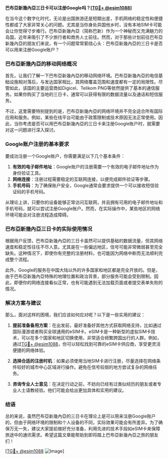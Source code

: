 **巴布亞新幾內亞三日卡可以注册Google吗？[[TG💪+ @esim1088](https://t.me/s/esim1088)]**

在当今这个数字化时代，无论是出国旅游还是短期出差，手机网络的稳定性和便捷性都成了大家非常关心的问题。尤其是当你身处异国他乡时，没有本地SIM卡可能会让你觉得寸步难行。巴布亞新幾內亞（简称巴新）作为一个神秘而又充满魅力的岛国，近年来吸引了不少旅行者和商务人士前往。然而，对于那些计划前往巴布亞新幾內亞的朋友们来说，有一个问题常常萦绕心头：巴布亞新幾內亞的三日卡是否可以用来注册Google账户？

### 巴布亞新幾內亞的移动网络概况

首先，让我们了解一下巴布亞新幾內亞的移动网络环境。巴布亞新幾內亞的电信基础设施相对落后，与发达国家相比，其网络覆盖范围和速度都有一定的局限性。尽管如此，该国的主要运营商如Digicel、Telikom PNG等依然提供了基本的通信服务。如果你购买了当地的三日卡，通常可以获得有限的数据流量以及通话和短信服务。

不过，这里需要特别提到的是，巴布亞新幾內亞的网络环境并不完全适合所有国际应用和服务。例如，某些在线平台可能由于政策限制或技术原因无法正常使用。因此，当你考虑是否可以用巴布亞新幾內亞的三日卡来注册Google账户时，就需要对这一问题进行深入探讨。

### Google账户注册的基本要求

要成功注册一个Google账户，你需要满足以下几个基本条件：

1. **有效的电子邮件地址**：Google账户的注册需要一个有效的电子邮件地址作为身份验证工具。
2. **网络连接**：注册过程需要稳定的互联网连接，以便完成邮件验证等步骤。
3. **手机号码**：为了确保账户安全，Google通常会要求提供一个可以接收短信验证码的手机号码。

从理论上讲，只要你的设备能够正常访问互联网，并且拥有可用的电子邮件地址和手机号码，就可以尝试注册Google账户。然而，在实际操作中，某些地区的网络环境可能会对注册流程造成障碍。

### 巴布亞新幾內亞三日卡的实际使用情况

根据用户反馈，巴布亞新幾內亞的三日卡虽然可以提供基础的数据流量，但其网络速度和稳定性往往不尽人意。尤其是在一些偏远地区，信号可能非常微弱甚至完全缺失。这种情况下，即使你有完整的注册材料，也可能因为网络中断而无法顺利完成整个流程。

此外，Google的服务在中国大陆以外的许多国家和地区都是完全开放的。但是，由于巴布亞新幾內亞特殊的地理位置和政治背景，部分服务可能会受到限制。因此，即便你的网络连接看似正常，也有可能遇到无法加载页面或者提交表单失败的情况。

### 解决方案与建议

那么，面对这样的困境，我们应该如何应对呢？以下是一些实用的建议：

1. **提前准备备用方案**：在出发前，最好准备好其他方式获取网络支持，比如通过国际漫游或者购买全球通用的eSIM卡。eSIM卡是一种新型的虚拟SIM卡技术，可以在多个国家和地区切换使用，非常适合频繁跨国出行的人群。例如，通过[TG💪+ @esim1088](https://t.me/s/esim1088)，你可以轻松找到可靠的eSIM卡供应商，享受更灵活便捷的网络体验。

2. **选择合适的注册时机**：如果必须使用当地SIM卡进行注册，尽量选择在网络条件较好的城市中心区域进行操作。避免在信号较弱的地方尝试复杂的网络任务。

3. **咨询专业人士意见**：在决定行动之前，不妨向已经有过类似经历的朋友或者专业人士请教经验。他们可能会给出更加具体和实用的建议。

### 结语

总的来说，虽然巴布亞新幾內亞的三日卡在理论上是可以用来注册Google账户的，但由于网络环境的限制和个人设备的不同，实际效果可能会有所差异。为了确保万无一失，建议大家提前做好充分准备，利用先进的技术手段如eSIM卡来保障旅途中的通讯需求。希望这篇文章能帮助到即将踏上巴布亞新幾內亞之旅的朋友们！

[[TG💪+ @esim1088](https://t.me/s/esim1088) ![Image](https://i.postimg.cc/4NQfJmqS/Snipaste-2025-05-13-00-14-12.png)]